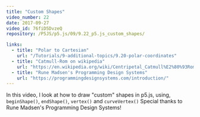 ```yaml
---
title: "Custom Shapes"
video_number: 22
date: 2017-09-27
video_id: 76fiD5DvzeQ
repository: /P5JS/p5.js/09/9.22_p5.js_custom_shapes/

links:
  - title: "Polar to Cartesian"
    url: "/Tutorials/9-additional-topics/9.20-polar-coordinates"
  - title: "Catmull-Rom on wikipedia"
    url: "https://en.wikipedia.org/wiki/Centripetal_Catmull%E2%80%93Rom_spline"
  - title: "Rune Madsen's Programming Design Systems"
    url: "https://programmingdesignsystems.com/introduction/"
---
```

In this video, I look at how to draw "custom" shapes in p5.js, using, `beginShape()`, `endShape()`, `vertex()` and `curveVertex()`
Special thanks to Rune Madsen's Programming Design Systems!
